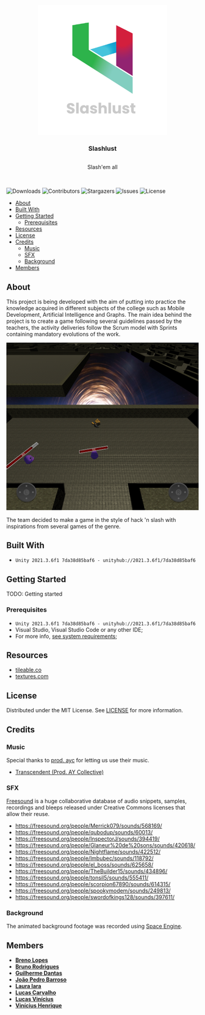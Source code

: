 <div align='center' style="display: flex; flex-direction: column; align-items: center; margin-bottom: 32px">
  <a href="https://github.com/Slashlust/slashlust">
  <img src="Assets/Sprites/slashlust-logo-alt.png" alt="Slashlust logo" width="340">
  </a>

  <h3 style="text-align: center">Slashlust</h3>

  <p style="text-align: center">Slash'em all</p>
</div>

![Downloads](https://img.shields.io/github/downloads/Slashlust/slashlust/total?style=for-the-badge) ![Contributors](https://img.shields.io/github/contributors/Slashlust/slashlust?style=for-the-badge) ![Stargazers](https://img.shields.io/github/stars/Slashlust/slashlust?style=for-the-badge) ![Issues](https://img.shields.io/github/issues/Slashlust/slashlust?style=for-the-badge) ![License](https://img.shields.io/github/license/Slashlust/slashlust?style=for-the-badge)

 

- [About](#about)
- [Built With](#built-with)
- [Getting Started](#getting-started)
  - [Prerequisites](#prerequisites)
- [Resources](#resources)
- [License](#license)
- [Credits](#credits)
  - [Music](#music)
  - [SFX](#sfx)
  - [Background](#background)
- [Members](#members)

## About 

<p>
 This project is being developed with the aim of putting into practice the knowledge acquired in different subjects of the college such as Mobile Development, Artificial Intelligence and Graphs. The main idea behind the project is to create a game following several guidelines passed by the teachers, the activity deliveries follow the Scrum model with Sprints containing mandatory evolutions of the work.
</p>

![Screen Shot](/Assets/Sprites/Art/demo.png)

<p>
The team decided to make a game in the style of hack 'n slash with inspirations from several games of the genre.
</p>

## Built With

* ``Unity 2021.3.6f1 7da38d85baf6 - unityhub://2021.3.6f1/7da38d85baf6``

## Getting Started

TODO: Getting started

### Prerequisites

* ``Unity 2021.3.6f1 7da38d85baf6 - unityhub://2021.3.6f1/7da38d85baf6``
* Visual Studio, Visual Studio Code or any other IDE; 
* For more info, [see system requirements](https://docs.unity3d.com/Manual/system-requirements.html); 

## Resources

* [tileable.co](https://tileable.co/)
* [textures.com](https://textures.com/)

## License

Distributed under the MIT License. See [LICENSE](https://github.com/Slashlust/slashlust/blob/main/LICENSE.md) for more information.

## Credits

### Music

Special thanks to [prod. ayc](https://www.youtube.com/channel/UC06oKQ_VOHjSXtXnUIbFoLg) for letting us use their music.

* [Transcendent (Prod. AY Collective)](https://www.youtube.com/watch?v=KwJTS5eCFZA)

### SFX

[Freesound](https://freesound.org/) is a huge collaborative database of audio snippets, samples, recordings and bleeps released under Creative Commons licenses that allow their reuse.

* https://freesound.org/people/Merrick079/sounds/568169/
* https://freesound.org/people/qubodup/sounds/60013/
* https://freesound.org/people/InspectorJ/sounds/394419/
* https://freesound.org/people/Glaneur%20de%20sons/sounds/420618/
* https://freesound.org/people/Nightflame/sounds/422512/
* https://freesound.org/people/lmbubec/sounds/118792/
* https://freesound.org/people/el_boss/sounds/625658/
* https://freesound.org/people/TheBuilder15/sounds/434896/
* https://freesound.org/people/tonsil5/sounds/555411/
* https://freesound.org/people/scorpion67890/sounds/614315/
* https://freesound.org/people/spookymodem/sounds/249813/
* https://freesound.org/people/swordofkings128/sounds/397611/

### Background

The animated background footage was recorded using [Space Engine](https://spaceengine.org/).

## Members

* **[Breno Lopes](https://github.com/zTrolly/)**
* **[Bruno Rodrigues](https://github.com/brunofaria27/)**
* **[Guilherme Dantas](https://github.com/Guilherme-Dantas/)**
* **[João Pedro Barroso](https://github.com/Saimom000/)**
* **[Laura Iara](https://github.com/mit018/)**
* **[Lucas Carvalho](https://github.com/Lucascluz/)**
* **[Lucas Vinícius](https://github.com/LucasVinicius314/)**
* **[Vinícius Henrique](https://github.com/viniciushgiovanini/)**
